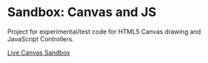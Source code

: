 # Sandbox: Canvas and JS

Project for experimental/test code for HTML5 Canvas drawing and JavaScript Controllers.

[Live Canvas Sandbox](http://joneubank.com/things/canvas)
